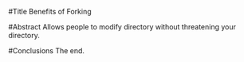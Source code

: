 #Title
Benefits of Forking

#Abstract
Allows people to modify directory without threatening your directory.

#Conclusions
The end.
